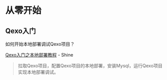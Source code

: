 # 从零开始

## Qexo入门
如何开始本地部署调试Qexo项目？  

[Qexo入门之本地部署教程](https://blog.shineyu.cn/howto-deploy-qexo-for-localhost.html) - Shine

> 拉取Qexo项目，配置Qexo项目的本地部署，安装Mysql，运行Qexo项目实现本地部署调试。
